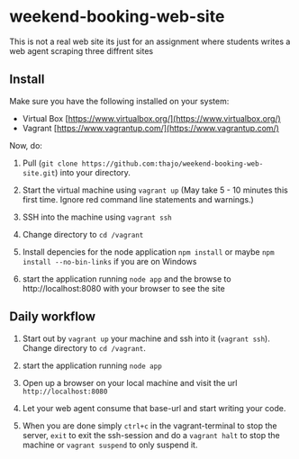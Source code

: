 # weekend-booking-web-site
This is not a real web site its just for an assignment where students writes a web agent scraping three diffrent sites

## Install
Make sure you have the following installed on your system:
* Virtual Box [https://www.virtualbox.org/](https://www.virtualbox.org/)
* Vagrant [https://www.vagrantup.com/](https://www.vagrantup.com/)

Now, do:

1. Pull (`git clone https://github.com:thajo/weekend-booking-web-site.git`) into your directory. 

2. Start the virtual machine using `vagrant up` (May take 5 - 10 minutes this first time. Ignore red command line statements and warnings.)

3. SSH into the machine using  `vagrant ssh`

4. Change directory to `cd /vagrant`

5. Install depencies for the node application `npm install` or maybe `npm install --no-bin-links` if you are on Windows 

6. start the application running `node app` and the browse to http://localhost:8080 with your browser to see the site

## Daily workflow
1. Start out by `vagrant up` your machine and ssh into it (`vagrant ssh`). Change directory to `cd /vagrant`.

2. start the application running `node app`

3. Open up a browser on your local machine and visit the url `http://localhost:8080`

4. Let your web agent consume that base-url and start writing your code.

5. When you are done simply `ctrl+c` in the vagrant-terminal to stop the server, `exit` to  exit the ssh-session and do a `vagrant halt` to stop the machine or `vagrant suspend` to only suspend it.

